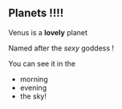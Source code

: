 ## Planets !!!!

Venus is a **lovely** planet 

Named after the *sexy* goddess !

You can see it in the

- morning
- evening
- the sky!
